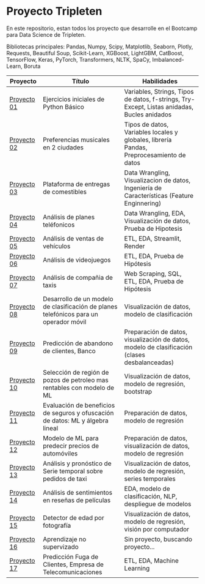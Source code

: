 # Proyecto Tripleten

En este repositorio, estan todos los proyecto que desarrolle en el Bootcamp para Data Science de Tripleten.

Bibliotecas principales: Pandas, Numpy, Scipy, Matplotlib, Seaborn, Plotly, Requests, Beautiful Soup, Scikit-Learn, XGBoost, LightGBM, CatBoost, TensorFlow, Keras, PyTorch, Transformers, NLTK, SpaCy, Imbalanced-Learn, Boruta

| Proyecto | Título | Habilidades |
| ------------- | ------------- | ------------- |
| [Proyecto 01](https://github.com/javidalr/tripleten-data-science/tree/Project-01-Basic-Python) | Ejercicios iniciales de Python Básico | Variables, Strings, Tipos de datos, f-strings, Try-Except, Listas anidadas, Bucles anidados |
| [Proyecto 02](https://github.com/javidalr/tripleten-data-science/tree/Project-02-Data-Preprocessing) | Preferencias musicales en 2 ciudades | Tipos de datos, Variables locales y globales, librería Pandas, Preprocesamiento de datos |
| [Proyecto 03](https://github.com/javidalr/tripleten-data-science/tree/Project-03-Exploratory-Data-Analysis) | Plataforma de entregas de comestibles | Data Wrangling, Visualizacion de datos, Ingeniería de Características (Feature Enginnering) |
| [Proyecto 04](https://github.com/javidalr/tripleten-data-science/tree/Project-04-Statistical-Data-Analysis) | Análisis de planes teléfonicos | Data Wrangling, EDA, Visualización de datos, Prueba de Hipotesis | 
| [Proyecto 05](https://github.com/javidalr/tripleten-data-science/tree/Project-05-Software-Development-Tools) | Análisis de ventas de vehículos | ETL, EDA, Streamlit, Render |
| [Proyecto 06](https://github.com/javidalr/tripleten-data-science/tree/Project-06-Integrated-Project) | Análisis de videojuegos | ETL, EDA, Prueba de Hipótesis |
| [Proyecto 07](https://github.com/javidalr/tripleten-data-science/tree/Project-07-Data-Collection-and-Storage) | Análisis de compañia de taxis | Web Scraping, SQL, ETL, EDA, Prueba de Hipótesis |
| [Proyecto 08](https://github.com/javidalr/tripleten-data-science/tree/Project-08-Introduction-to-Machine-Learning) | Desarrollo de un modelo de clasificación de planes telefónicos para un operador móvil | Visualización de datos, modelo de clasificación |
| [Proyecto 09](https://github.com/javidalr/tripleten-data-science/tree/Project-09-Supervised-Learning) | Predicción de abandono de clientes, Banco | Preparación de datos, visualización de datos, modelo de clasificación (clases desbalanceadas) |
| [Proyecto 10](https://github.com/javidalr/tripleten-data-science/tree/Project-10-Machine-Learning-in-Business) | Selección de región de pozos de petroleo mas rentables con modelo de ML | Visualización de datos, modelo de regresión, bootstrap |
| [Proyecto 11](https://github.com/javidalr/tripleten-data-science/tree/Project-11-Linear-Algebra) | Evaluación de beneficios de seguros y ofuscación de datos: ML y álgebra lineal | Preparación de datos, modelo de regresión |
| [Proyecto 12](https://github.com/javidalr/tripleten-data-science/tree/Project-12-Numerical-Methods) | Modelo de ML para predecir precios de automóviles | Preparación de datos, visualización de datos, modelo de regresión |
| [Proyecto 13](https://github.com/javidalr/tripleten-data-science/tree/Project-13-Time-Series) | Análisis y pronóstico de Serie temporal sobre pedidos de taxi | Visualización de datos, modelo de regresión, series temporales |
| [Proyecto 14](https://github.com/javidalr/tripleten-data-science/tree/Project-14-Machine-Learning-for-Text) | Análisis de sentimientos en reseñas de películas | EDA, modelo de clasificación, NLP, despliegue de modelos |
| [Proyecto 15](https://github.com/javidalr/tripleten-data-science/tree/Project-15-Computer-Vision) | Detector de edad por fotografía | Visualización de datos, modelo de regresión, visión por computador |
| [Proyecto 16](https://github.com/javidalr/tripleten-data-science/tree/Project-16-Unsupervised-Learning) | Aprendizaje no supervizado | Sin proyecto, buscando proyecto... |
| [Proyecto 17](https://github.com/javidalr/tripleten-data-science/tree/Project-17-Final-Project) | Predicción Fuga de Clientes, Empresa de Telecomunicaciones | ETL, EDA, Machine Learning |
